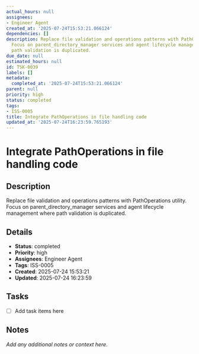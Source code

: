 ```yaml
---
actual_hours: null
assignees:
- Engineer Agent
created_at: '2025-07-24T15:53:21.066124'
dependencies: []
description: Replace file validation and operations patterns with PathOperations utility.
  Focus on parent_directory_manager services and agent lifecycle management where
  path validation is duplicated.
due_date: null
estimated_hours: null
id: TSK-0039
labels: []
metadata:
  completed_at: '2025-07-24T15:53:21.066124'
parent: null
priority: high
status: completed
tags:
- ISS-0005
title: Integrate PathOperations in file handling code
updated_at: '2025-07-24T16:23:59.765193'
---
```


# Integrate PathOperations in file handling code

## Description
Replace file validation and operations patterns with PathOperations utility. Focus on parent_directory_manager services and agent lifecycle management where path validation is duplicated.

## Details
- **Status**: completed
- **Priority**: high
- **Assignees**: Engineer Agent
- **Tags**: ISS-0005
- **Created**: 2025-07-24 15:53:21
- **Updated**: 2025-07-24 16:23:59

## Tasks
- [ ] Add task items here

## Notes
_Add any additional notes or context here._
